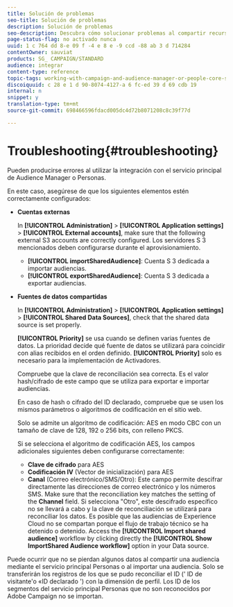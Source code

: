 ```yaml
---
title: Solución de problemas
seo-title: Solución de problemas
description: Solución de problemas
seo-description: Descubra cómo solucionar problemas al compartir recursos.
page-status-flag: no activado nunca
uuid: 1 c 764 dd 8-e 09 f -4 e 8 e -9 ccd -88 ab 3 d 714284
contentOwner: sauviat
products: SG_ CAMPAIGN/STANDARD
audience: integrar
content-type: reference
topic-tags: working-with-campaign-and-audience-manager-or-people-core-service
discoiquuid: c 28 e 1 d 90-8074-4127-a 6 fc-ed 39 d 69 cdb 19
internal: n
snippet: y
translation-type: tm+mt
source-git-commit: 698466596fdacd005dc4d72b8071208c8c39f77d

---
```



# Troubleshooting{#troubleshooting}

Pueden producirse errores al utilizar la integración con el servicio principal de Audience Manager o Personas.

En este caso, asegúrese de que los siguientes elementos estén correctamente configurados:

* **Cuentas externas**

   In **[!UICONTROL Administration]** &gt; **[!UICONTROL Application settings]** &gt; **[!UICONTROL External accounts]**, make sure that the following external S3 accounts are correctly configured. Los servidores S 3 mencionados deben configurarse durante el aprovisionamiento.

   * **[!UICONTROL importSharedAudience]**: Cuenta S 3 dedicada a importar audiencias.
   * **[!UICONTROL exportSharedAudience]**: Cuenta S 3 dedicada a exportar audiencias.

* **Fuentes de datos compartidas**

   In **[!UICONTROL Administration]** &gt; **[!UICONTROL Application settings]** &gt; **[!UICONTROL Shared Data Sources]**, check that the shared data source is set properly.

   **[!UICONTROL Priority]** se usa cuando se definen varias fuentes de datos. La prioridad decide qué fuente de datos se utilizará para coincidir con alias recibidos en el orden definido. **[!UICONTROL Priority]** solo es necesario para la implementación de Activadores.

   Compruebe que la clave de reconciliación sea correcta. Es el valor hash/cifrado de este campo que se utiliza para exportar e importar audiencias.

   En caso de hash o cifrado del ID declarado, compruebe que se usen los mismos parámetros o algoritmos de codificación en el sitio web.

   Solo se admite un algoritmo de codificación: AES en modo CBC con un tamaño de clave de 128, 192 o 256 bits, con relleno PKCS.

   Si se selecciona el algoritmo de codificación AES, los campos adicionales siguientes deben configurarse correctamente:

   * **Clave de cifrado** para AES
   * **Codificación IV** (Vector de inicialización) para AES
   * **Canal** (Correo electrónico/SMS/Otro): Este campo permite descifrar directamente las direcciones de correo electrónico y los números SMS. Make sure that the reconciliation key matches the setting of the **Channel** field. Si selecciona "Otro", este descifrado específico no se llevará a cabo y la clave de reconciliación se utilizará para reconciliar los datos.
   Es posible que las audiencias de Experience Cloud no se compartan porque el flujo de trabajo técnico se ha detenido o detenido. Access the **[!UICONTROL Import shared audience]** workflow by clicking directly the **[!UICONTROL Show ImportShared Audience workflow]** option in your Data source.

Puede ocurrir que no se pierdan algunos datos al compartir una audiencia mediante el servicio principal Personas o al importar una audiencia. Solo se transferirán los registros de los que se pudo reconciliar el ID (' ID de visitante'o «ID declarado ') con la dimensión de perfil. Los ID de los segmentos del servicio principal Personas que no son reconocidos por Adobe Campaign no se importan.
